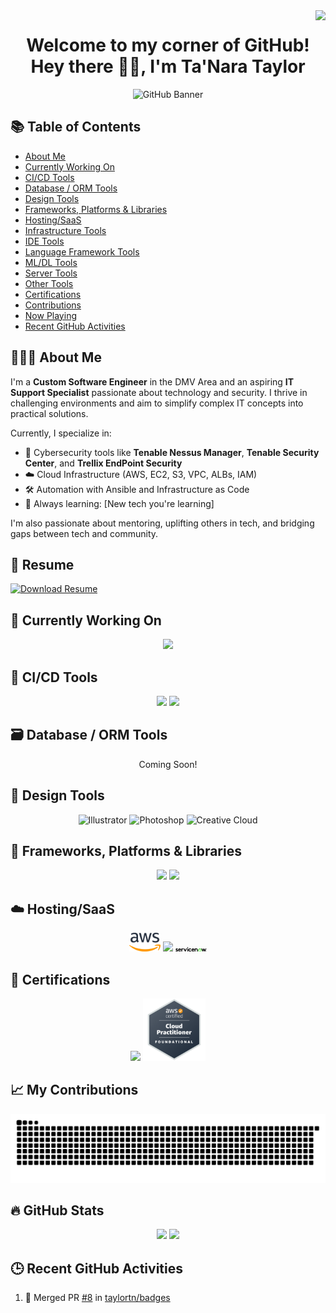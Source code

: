 <!-- Polished GitHub Profile README for taylortn -->

<!-- HEAD: Custom Font and Visitor Badge -->
<link rel="preconnect" href="https://fonts.googleapis.com">
<link rel="preconnect" href="https://fonts.gstatic.com" crossorigin>
<link href="https://fonts.googleapis.com/css2?family=BioRhyme:wght@200..800&display=swap" rel="stylesheet">

<img align="right" src="https://visitor-badge.laobi.icu/badge?page_id=taylortn.taylortn" />

<!-- TITLE & BANNER -->
<h1 align="center"> Welcome to my corner of GitHub!  Hey there 👋🏾, I'm Ta'Nara Taylor</h1>

<p align="center">
  <img src="https://github.com/taylortn/taylortn/assets/161537665/55874b4b-9910-448e-a8cd-74ec9c9eb2ed" alt="GitHub Banner"/>
</p>

<!-- TABLE OF CONTENTS -->
## 📚 Table of Contents
- [About Me](#-about-me)
- [Currently Working On](#-currently-working-on)
- [CI/CD Tools](#-cicd-tools)
- [Database / ORM Tools](#-database--orm-tools)
- [Design Tools](#-design-tools)
- [Frameworks, Platforms & Libraries](#-frameworks-platforms--libraries)
- [Hosting/SaaS](#-hostingsaas)
- [Infrastructure Tools](#-infrastructure-tools)
- [IDE Tools](#-ide-tools)
- [Language Framework Tools](#-language-framework-tools)
- [ML/DL Tools](#-mldl-tools)
- [Server Tools](#-server-tools)
- [Other Tools](#-other-tools)
- [Certifications](#-certifications)
- [Contributions](#-my-contributions)
- [Now Playing](#-now-playing)
- [Recent GitHub Activities](#-recent-github-activities)

<!-- ABOUT ME -->
## 👩🏾‍💻 About Me
I'm a **Custom Software Engineer** in the DMV Area and an aspiring **IT Support Specialist** passionate about technology and security. I thrive in challenging environments and aim to simplify complex IT concepts into practical solutions.

Currently, I specialize in:
- 🔐 Cybersecurity tools like **Tenable Nessus Manager**, **Tenable Security Center**, and **Trellix EndPoint Security**
- ☁️ Cloud Infrastructure (AWS, EC2, S3, VPC, ALBs, IAM)
- 🛠️ Automation with Ansible and Infrastructure as Code
- 🌱 Always learning: [New tech you're learning]

I'm also passionate about mentoring, uplifting others in tech, and bridging gaps between tech and community.

## 📄 Resume

[![Download Resume](https://img.shields.io/badge/Download%20Resume-Click%20Here-pink?style=for-the-badge)](https://github.com/taylortn/taylortn/blob/root/resume/TaNara.Taylor%20Resume.pdf?raw=true)

<!-- CURRENT PROJECTS -->
## 🧠 Currently Working On
<p align="center">
  <img src="https://readme-typing-svg.demolab.com?font=Fira+Code&size=16&pause=50&multiline=true&random=false&width=700&height=350&lines=-+Comparing+Scans+from+Tenable+Security+Center...;-+Creating+KMS+Keys%2C+Snapshots%2C+EBS+Encryption...;-+Installing+Ansible+Playbooks+on+Instances...;-+Creating+VPCs%2C+ALBs%2C+STIG+Checklists..."/>
</p>

<!-- TOOL SECTIONS (examples below) -->
## 🔁 CI/CD Tools
<p align="center">
  <img src="https://img.icons8.com/clouds/100/github.png" width="50"/>
  <img src="https://img.icons8.com/color/100/gitlab.png" width="50"/>
</p>

## 🗃️ Database / ORM Tools
<p align="center">Coming Soon!</p>

## 🎨 Design Tools
<p align="center">
  <img src="https://img.icons8.com/?size=100&id=13631&format=png&color=000000" width="50" alt="Illustrator"/>
  <img src="https://img.icons8.com/?size=100&id=13677&format=png&color=000000" width="50" alt="Photoshop"/>
  <img src="https://img.icons8.com/?size=100&id=omuSvqfyybfC&format=png&color=000000" width="50" alt="Creative Cloud"/>
</p>

## 🧩 Frameworks, Platforms & Libraries
<p align="center">
  <img src="https://images.g2crowd.com/uploads/product/image/social_landscape/social_landscape_a56946b0f7cacc09a4f3e6844fd08b04/tenable-security-center.png" width="50"/>
  <img src="https://www.access42.nl/wp-content/uploads/2020/01/nessus-logo.png" width="50"/>
</p>

## ☁️ Hosting/SaaS
<p align="center">
  <img src="images/amazon-web-services-aws-seeklogo.png" width="50"/>
  <img src="https://img.icons8.com/fluency/100/microsoft-teams-2019.png" width="50"/>
  <img src="images/servicenow-seeklogo.png" width="50"/>
</p>

<!-- Additional sections omitted for brevity, but would follow same pattern -->

<!-- CERTIFICATIONS -->
## 📜 Certifications
<p align="center">
  <img src="https://images.credly.com/images/131de2f5-03f5-40a7-bcce-f9ae49e3979c/twitter_thumb_201604_CompTIA_Security_2B.png" width="100"/>
  <img src="images/Cloud Practioner.png" width="100"/>
</p>

<!-- CONTRIBUTIONS -->
## 📈 My Contributions
<p align="center">
  <img src="https://raw.githubusercontent.com/taylortn/taylortn/output/github-contribution-grid-snake.svg" alt="snake eating my contributions"/>
</p>

<!-- COMMIT 

name: Full-year calendar
uses: lowlighter/metrics@latest
with:
  filename: metrics.plugin.isocalendar.fullyear.svg
  token: ${{ secrets.METRICS_TOKEN }}
  base: ""
  plugin_isocalendar: yes
  plugin_isocalendar_duration: full-year

<!-- STATS -->
## 🔥 GitHub Stats
<p align="center">
  <img src="https://github-readme-stats.vercel.app/api/top-langs?username=taylortn&layout=compact" width="400"/>
  <img src="https://github-readme-stats.vercel.app/api?username=taylortn&show_icons=true" width="400"/>
</p>

<!-- RECENT GITHUB ACTIVITY -->
## 🕒 Recent GitHub Activities
<!--START_SECTION:activity-->
1. 🎉 Merged PR [#8](https://github.com/taylortn/badges/pull/8) in [taylortn/badges](https://github.com/taylortn/badges)
<!--END_SECTION:activity-->
